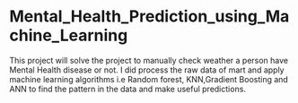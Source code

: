 # Mental_Health_Prediction_using_Machine_Learning
This project will solve the project to manually check weather a person have Mental Health disease or not.
I did process the raw data of mart and apply machine learning algorithms i.e Random forest, KNN,Gradient Boosting and ANN to find the pattern in the data and make useful predictions.
